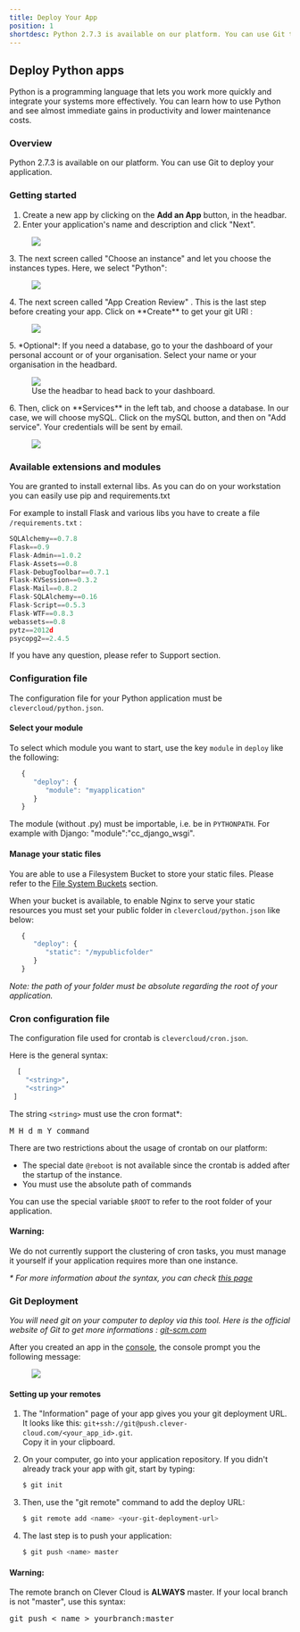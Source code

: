 ```yaml
---
title: Deploy Your App
position: 1
shortdesc: Python 2.7.3 is available on our platform. You can use Git to deploy your application.
---
```


## Deploy Python apps

Python is a programming language that lets you work more quickly and integrate your systems more effectively. You can learn how to use Python and see almost immediate gains in productivity and lower maintenance costs.

### Overview

Python 2.7.3 is available on our platform. You can use Git to deploy your application.

### Getting started

1. Create a new app by clicking on the **Add an App** button, in the headbar. 
2. Enter your application's name and description and click "Next".
<figure class="cc-content-img">
  <img src="/assets/images/screens/python/python_create.png"/>
</figure>
3. The next screen called "Choose an instance" and let you choose the instances types. Here, we select "Python":  <figure class="cc-content-img"><img src="/assets/images/javawarapp.png"></figure>
4. The next screen called "App Creation Review" . This is the last step before creating your app. Click on **Create** to get your git URI  : <figure class="cc-content-img"><img src="/assets/images/screens/python/python_validation.png"/></figure>
5. *Optional*: If you need a database, go to your the dashboard of your personal account or of your organisation. Select your name or your organisation in the headbard. <figure class="cc-content-img">
  <a href="/assets/images/gotohome.png"><img src="/assets/images/gotohome.png"/></a>
  <figcaption>Use the headbar to head back to your dashboard. 
  </figcaption>
</figure>
6. Then, click on **Services** in the left tab, and choose a database. In our case, we will choose mySQL. Click on the mySQL button, and then on "Add service". Your credentials will be sent by email.<figure class="cc-content-img"><img src="/assets/images/mysql.png"></figure>

### Available extensions and modules

You are granted to install external libs. As you can do on your workstation you can easily use pip and requirements.txt

For example to install Flask and various libs you have to create a file `/requirements.txt` :

```javascript
SQLAlchemy==0.7.8
Flask==0.9
Flask-Admin==1.0.2
Flask-Assets==0.8
Flask-DebugToolbar==0.7.1
Flask-KVSession==0.3.2
Flask-Mail==0.8.2
Flask-SQLAlchemy==0.16
Flask-Script==0.5.3
Flask-WTF==0.8.3
webassets==0.8
pytz==2012d
psycopg2==2.4.5
```

If you have any question, please refer to Support section.


### Configuration file

The configuration file for your Python application must be `clevercloud/python.json`.

#### Select your module

To select which module you want to start, use the key `module` in `deploy` like the following:

```haskell
   {
      "deploy": {
         "module": "myapplication"
      }
   }
```

The module (without .py) must be importable, i.e. be in `PYTHONPATH`. For example with Django: "module":"cc_django_wsgi".


#### Manage your static files

You are able to use a Filesystem Bucket to store your static files. Please refer to the [File System Buckets](/databases-and-services/fs-buckets/) section.

When your bucket is available, to enable Nginx to serve your static resources you must set your public folder in `clevercloud/python.json` like below:

```haskell
   {
      "deploy": {
         "static": "/mypublicfolder"
      }
   }
```

*Note: the path of your folder must be absolute regarding the root of your application.*


### Cron configuration file

The configuration file used for crontab is `clevercloud/cron.json`.

Here is the general syntax:

```haskell
  [
    "<string>",
    "<string>"
 ]
```

The string `<string>` must use the cron format\*:
<pre>M H d m Y command</pre>

There are two restrictions about the usage of crontab on our platform:

* The special date `@reboot` is not available since the crontab is added after the startup of the instance.
* You must use the absolute path of commands

You can use the special variable `$ROOT` to refer to the root folder of your application.

<div class="alert alert-hot-problems">
<h4>Warning:</h4>
  <p>We do not currently support the clustering of cron tasks, you must manage it yourself if your application requires more than one instance.</p>
</div>

_* For more information about the syntax, you can check <a href="http://en.wikipedia.org/wiki/Cron">this page</a>_

### Git Deployment
*You will need git on your computer to deploy via this tool. Here is the official website of Git to get more informations&nbsp;: <a href="http://git-scm.com">git-scm.com</a>*

After you created an app in the [console](https://console.clever-cloud.com), the console prompt you the following message:

<figure class="cc-content-img">
  <img src="/assets/images/newgitapp.png"/>
</figure>

#### Setting up your remotes

1. The "Information" page of your app gives you your git deployment URL.  
It looks like this:  ``git+ssh://git@push.clever-cloud.com/<your_app_id>.git``.  
Copy it in your clipboard.
2. On your computer, go into your application repository. 
If you didn't already track your app with git, start by typing:

    ```bash
    $ git init
    ```

3. Then, use the "git remote" command to add the deploy URL:

    ```bash
    $ git remote add <name> <your-git-deployment-url>
    ```

4. The last step is to push your application:

    ```bash
    $ git push <name> master
    ```

<div class="alert alert-hot-problems">
<h4>Warning:</h4>
  <p>The remote branch on Clever Cloud is <strong>ALWAYS</strong> master. If your local branch is not "master", use this syntax:</p>
  <pre>git push < name > yourbranch:master</pre>

</div>
